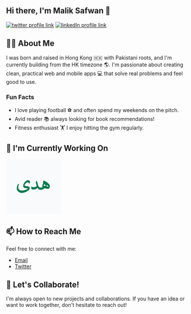 ## Hi there, I'm Malik Safwan 👋

<!-- [![youtube channel link](https://img.shields.io/badge/YouTube-FF0000?style=for-the-badge&logo=youtube&logoColor=white)](put link here) -->
<!-- [![discord server link](https://img.shields.io/badge/Discord-7289DA?style=for-the-badge&logo=discord&logoColor=white)](put link here) -->
<!-- [![instagram profile link](https://img.shields.io/badge/Instagram-E4405F?style=for-the-badge&logo=instagram&logoColor=white)](put link here) -->
[![twitter profile link](https://img.shields.io/badge/Twitter-1DA1F2?style=for-the-badge&logo=twitter&logoColor=white)](https://twitter.com/safwanmalikkk)
[![linkedIn profile link](https://img.shields.io/badge/LinkedIn-094A90?style=for-the-badge&logo=twitter&logoColor=white)](https://www.linkedin.com/in/maliksafwann/)

## 🙋‍♂️ About Me

I was born and raised in Hong Kong 🇭🇰 with Pakistani roots, and I'm currently building from the HK timezone 🌎. I'm passionate about creating clean, practical web and mobile apps 💻 that solve real problems and feel good to use.

### Fun Facts
- I love playing football ⚽ and often spend my weekends on the pitch.
- Avid reader 📚 always looking for book recommendations!
- Fitness enthusiast 🏋️ I enjoy hitting the gym regularly.

## 🔭 I'm Currently Working On

[<img src="assets/hudan_app.png" alt="hudan_app" height="150px">](https://github.com/ssafwann/hudan-app)


## 📫 How to Reach Me

Feel free to connect with me:
- [Email](mailto:safwan917@gmail.com)
- [Twitter](https://x.com/safwanmalikkk)

## 🚀 Let's Collaborate!
I'm always open to new projects and collaborations. If you have an idea or want to work together, don't hesitate to reach out!
